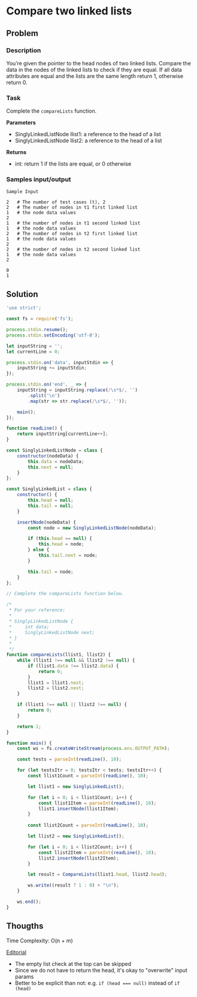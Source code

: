 # Compare two linked lists

## Problem

### Description

You’re given the pointer to the head nodes of two linked lists. Compare the data in the nodes of the linked lists to check if they are equal. If all data attributes are equal and the lists are the same length return 1, otherwise return 0.

### Task

Complete the `compareLists` function.

**Parameters**

- SinglyLinkedListNode llist1: a reference to the head of a list
- SinglyLinkedListNode llist2: a reference to the head of a list

**Returns**

- int: return 1 if the lists are equal, or 0 otherwise

### Samples input/output

```
Sample Input

2   # The number of test cases (t), 2
2   # The number of nodes in t1 first linked list
1   # the node data values
2
1   # the number of nodes in t1 second linked list
1   # the node data values
2   # The number of nodes in t2 first linked list
1   # the node data values
2
2   # the number of nodes in t2 second linked list
1   # the node data values
2
```
```
0
1
```

## Solution

```js
'use strict';

const fs = require('fs');

process.stdin.resume();
process.stdin.setEncoding('utf-8');

let inputString = '';
let currentLine = 0;

process.stdin.on('data', inputStdin => {
    inputString += inputStdin;
});

process.stdin.on('end', _ => {
    inputString = inputString.replace(/\s*$/, '')
        .split('\n')
        .map(str => str.replace(/\s*$/, ''));

    main();
});

function readLine() {
    return inputString[currentLine++];
}

const SinglyLinkedListNode = class {
    constructor(nodeData) {
        this.data = nodeData;
        this.next = null;
    }
};

const SinglyLinkedList = class {
    constructor() {
        this.head = null;
        this.tail = null;
    }

    insertNode(nodeData) {
        const node = new SinglyLinkedListNode(nodeData);

        if (this.head == null) {
            this.head = node;
        } else {
            this.tail.next = node;
        }

        this.tail = node;
    }
};

// Complete the compareLists function below.

/*
 * For your reference:
 *
 * SinglyLinkedListNode {
 *     int data;
 *     SinglyLinkedListNode next;
 * }
 *
 */
function compareLists(llist1, llist2) {
    while (llist1 !== null && llist2 !== null) {
        if (llist1.data !== llist2.data) {
            return 0;
        }
        llist1 = llist1.next;
        llist2 = llist2.next;
    }

    if (llist1 !== null || llist2 !== null) {
        return 0;
    }

    return 1;
}

function main() {
    const ws = fs.createWriteStream(process.env.OUTPUT_PATH);

    const tests = parseInt(readLine(), 10);

    for (let testsItr = 0; testsItr < tests; testsItr++) {
        const llist1Count = parseInt(readLine(), 10);

        let llist1 = new SinglyLinkedList();

        for (let i = 0; i < llist1Count; i++) {
            const llist1Item = parseInt(readLine(), 10);
            llist1.insertNode(llist1Item);
        }
      
      	const llist2Count = parseInt(readLine(), 10);

        let llist2 = new SinglyLinkedList();

        for (let i = 0; i < llist2Count; i++) {
            const llist2Item = parseInt(readLine(), 10);
            llist2.insertNode(llist2Item);
        }

        let result = CompareLists(llist1.head, llist2.head);

        ws.write((result ? 1 : 0) + "\n");
    }

    ws.end();
}
```

## Thougths

Time Complexity:
O(n + m)

[Editorial](https://www.hackerrank.com/challenges/compare-two-linked-lists/editorial)

- The empty list check at the top can be skipped
- Since we do not have to return the head, it's okay to "overwrite" input params
- Better to be explicit than not: e.g. `if (head === null)` instead of `if (head)`
